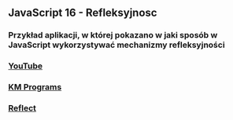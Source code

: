 ## JavaScript 16 - Refleksyjnosc

### Przykład aplikacji, w której pokazano w jaki sposób w JavaScript wykorzystywać mechanizmy refleksyjności

### [YouTube](https://www.youtube.com/watch?v=-Cw6vImfI88&list=PLCXqHvi_kahxT4VlB0TCQO0IjzocREcII&index=15&ab_channel=KMPROGRAMSKrzysztofMakowski)
### [KM Programs](https://km-programs.pl/)
### [Reflect](https://developer.mozilla.org/en-US/docs/Web/JavaScript/Reference/Global_Objects/Reflect)
